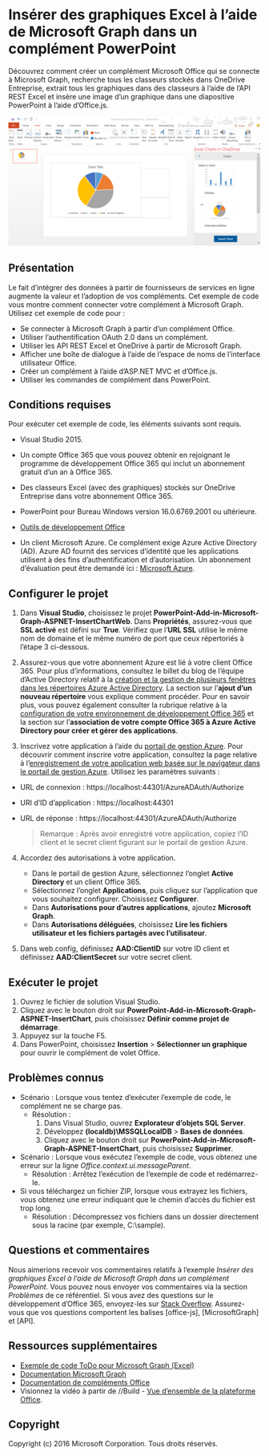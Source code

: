 # Insérer des graphiques Excel à l’aide de Microsoft Graph dans un complément PowerPoint 

Découvrez comment créer un complément Microsoft Office qui se connecte à Microsoft Graph, recherche tous les classeurs stockés dans OneDrive Entreprise, extrait tous les graphiques dans des classeurs à l’aide de l’API REST Excel et insère une image d’un graphique dans une diapositive PowerPoint à l’aide d’Office.js.

![Insérer des graphiques Excel à l’aide de Microsoft Graph dans un exemple de complément PowerPoint](../images/InsertChart.png)

## Présentation

Le fait d’intégrer des données à partir de fournisseurs de services en ligne augmente la valeur et l’adoption de vos compléments. Cet exemple de code vous montre comment connecter votre complément à Microsoft Graph. Utilisez cet exemple de code pour :

* Se connecter à Microsoft Graph à partir d’un complément Office.
* Utiliser l’authentification OAuth 2.0 dans un complément.
* Utiliser les API REST Excel et OneDrive à partir de Microsoft Graph.
* Afficher une boîte de dialogue à l’aide de l’espace de noms de l’interface utilisateur Office.
* Créer un complément à l’aide d’ASP.NET MVC et d’Office.js. 
* Utiliser les commandes de complément dans PowerPoint.


## Conditions requises
Pour exécuter cet exemple de code, les éléments suivants sont requis.

* Visual Studio 2015.

* Un compte Office 365 que vous pouvez obtenir en rejoignant le <a herf="https://aka.ms/devprogramsignup">programme de développement Office 365</a> qui inclut un abonnement gratuit d’un an à Office 365.

* Des classeurs Excel (avec des graphiques) stockés sur OneDrive Entreprise dans votre abonnement Office 365.

* PowerPoint pour Bureau Windows version 16.0.6769.2001 ou ultérieure.
* [Outils de développement Office](https://www.visualstudio.com/en-us/features/office-tools-vs.aspx)

* Un client Microsoft Azure. Ce complément exige Azure Active Directory (AD). Azure AD fournit des services d’identité que les applications utilisent à des fins d’authentification et d’autorisation. Un abonnement d’évaluation peut être demandé ici : [Microsoft Azure](https://account.windowsazure.com/SignUp).

## Configurer le projet

1. Dans **Visual Studio**, choisissez le projet **PowerPoint-Add-in-Microsoft-Graph-ASPNET-InsertChartWeb**. Dans **Propriétés**, assurez-vous que **SSL activé** est défini sur **True**. Vérifiez que l’**URL SSL** utilise le même nom de domaine et le même numéro de port que ceux répertoriés à l’étape 3 ci-dessous.
 
2. Assurez-vous que votre abonnement Azure est lié à votre client Office 365. Pour plus d’informations, consultez le billet du blog de l’équipe d’Active Directory relatif à la [création et la gestion de plusieurs fenêtres dans les répertoires Azure Active Directory](http://blogs.technet.com/b/ad/archive/2013/11/08/creating-and-managing-multiple-windows-azure-active-directories.aspx). La section sur l’**ajout d’un nouveau répertoire** vous explique comment procéder. Pour en savoir plus, vous pouvez également consulter la rubrique relative à la [configuration de votre environnement de développement Office 365](https://msdn.microsoft.com/office/office365/howto/setup-development-environment#bk_CreateAzureSubscription) et la section sur l’**association de votre compte Office 365 à Azure Active Directory pour créer et gérer des applications**.

3. Inscrivez votre application à l’aide du [portail de gestion Azure](https://manage.windowsazure.com). Pour découvrir comment inscrire votre application, consultez la page relative à l’[enregistrement de votre application web basée sur le navigateur dans le portail de gestion Azure](https://msdn.microsoft.com/office/office365/HowTo/add-common-consent-manually#bk_RegisterWebApp). Utilisez les paramètres suivants :

 - URL de connexion : https://localhost:44301/AzureADAuth/Authorize 
 - URI d’ID d’application : https://localhost:44301
 - URL de réponse : https://localhost:44301/AzureADAuth/Authorize	

	> Remarque : Après avoir enregistré votre application, copiez l’ID client et le secret client figurant sur le portail de gestion Azure.
	 
4. Accordez des autorisations à votre application.
	*  Dans le portail de gestion Azure, sélectionnez l’onglet **Active Directory** et un client Office 365.
	*  Sélectionnez l’onglet **Applications**, puis cliquez sur l’application que vous souhaitez configurer. Choisissez **Configurer**.
	*  Dans **Autorisations pour d’autres applications**, ajoutez **Microsoft Graph**.
	*  Dans **Autorisations déléguées**, choisissez **Lire les fichiers utilisateur et les fichiers partagés avec l’utilisateur**.

5.  Dans web.config, définissez **AAD:ClientID** sur votre ID client et définissez **AAD:ClientSecret** sur votre secret client. 

## Exécuter le projet
1. Ouvrez le fichier de solution Visual Studio. 
2. Cliquez avec le bouton droit sur **PowerPoint-Add-in-Microsoft-Graph-ASPNET-InsertChart**, puis choisissez **Définir comme projet de démarrage**.
2. Appuyez sur la touche F5. 
3. Dans PowerPoint, choisissez **Insertion** > **Sélectionner un graphique** pour ouvrir le complément de volet Office.

## Problèmes connus

* Scénario : Lorsque vous tentez d’exécuter l’exemple de code, le complément ne se charge pas.
	* Résolution : 
		1. Dans Visual Studio, ouvrez **Explorateur d’objets SQL Server**.
		2. Développez **(localdb)\MSSQLLocalDB** > **Bases de données**.
		3. Cliquez avec le bouton droit sur **PowerPoint-Add-in-Microsoft-Graph-ASPNET-InsertChart**, puis choisissez **Supprimer**. 
* Scénario : Lorsque vous exécutez l’exemple de code, vous obtenez une erreur sur la ligne *Office.context.ui.messageParent*.	
	* Résolution : Arrêtez l’exécution de l’exemple de code et redémarrez-le. 
* Si vous téléchargez un fichier ZIP, lorsque vous extrayez les fichiers, vous obtenez une erreur indiquant que le chemin d’accès du fichier est trop long.
	* Résolution : Décompressez vos fichiers dans un dossier directement sous la racine (par exemple, C:\sample).

## Questions et commentaires
Nous aimerions recevoir vos commentaires relatifs à l’exemple *Insérer des graphiques Excel à l’aide de Microsoft Graph dans un complément PowerPoint*. Vous pouvez nous envoyer vos commentaires via la section *Problèmes* de ce référentiel. Si vous avez des questions sur le développement d’Office 365, envoyez-les sur [Stack Overflow](http://stackoverflow.com/questions/tagged/Office365+API). Assurez-vous que vos questions comportent les balises [office-js], [MicrosoftGraph] et [API].

## Ressources supplémentaires

* [Exemple de code ToDo pour Microsoft Graph (Excel)](https://github.com/OfficeDev/Microsoft-Graph-ASPNET-ExcelREST-ToDo)
* [Documentation Microsoft Graph](https://graph.microsoft.io/en-us/docs)
* [Documentation de compléments Office](https://dev.office.com/docs/add-ins/overview/office-add-ins)
* Visionnez la vidéo à partir de //Build - [Vue d’ensemble de la plateforme Office](https://channel9.msdn.com/Events/Build/2016/B872 "Présentation de la plate-forme Office").

## Copyright
Copyright (c) 2016 Microsoft Corporation. Tous droits réservés.


